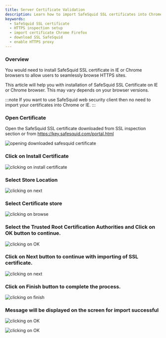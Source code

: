 ```yaml
---
title: Server Certificate Validation
description: Learn how to import SafeSquid SSL certificates into Chrome, Internet Explorer, and Firefox, and download them from the SafeSquid interface to enable seamless HTTPS inspection and secure encrypted web traffic.
keywords:
  - SafeSquid SSL certificate
  - HTTPS inspection setup
  - import certificate Chrome Firefox
  - download SSL SafeSquid
  - enable HTTPS proxy
---
```


### Overview 
You would need to install SafeSquid SSL certificate in IE or Chrome browsers to allow users to seamlessly browse HTTPS sites.

This article will help you with installation of SafeSquid SSL Certificate on IE or Chrome browser. This may vary depends on your browser versions.

:::note
If you want to use SafeSquid web security client then no need to import your certificates into Chrome or IE.
:::
### Open Certificate

Open the SafeSquid SSL certificate downloaded from SSL inspection section or from https://key.safesquid.com/portal.html

![opening downloaded safesquid certificate](/img/How_To/Importing_Your_SSL_Certificate_Into_Internet_Explorer_or_Chrome/image1.webp)

### Click on Install Certificate

![clicking on install certificate](/img/How_To/Importing_Your_SSL_Certificate_Into_Internet_Explorer_or_Chrome/image2.webp)

### Select Store Location 

![clicking on next](/img/How_To/Importing_Your_SSL_Certificate_Into_Internet_Explorer_or_Chrome/image3.webp)

### Select Certificate store

![clicking on browse](/img/How_To/Importing_Your_SSL_Certificate_Into_Internet_Explorer_or_Chrome/image4.webp)

### Select the Trusted Root Certification Authorities and Click on OK button to continue.

![clicking on OK](/img/How_To/Importing_Your_SSL_Certificate_Into_Internet_Explorer_or_Chrome/image5.webp)

### Click on Next button to continue with importing of SSL certificate.

![clicking on next](/img/How_To/Importing_Your_SSL_Certificate_Into_Internet_Explorer_or_Chrome/image6.webp)

### Click on Finish button to complete the process.

![clicking on finish](/img/How_To/Importing_Your_SSL_Certificate_Into_Internet_Explorer_or_Chrome/image7.webp)

### Message will be displayed on the screen for import successful

![clicking on OK](/img/How_To/Importing_Your_SSL_Certificate_Into_Internet_Explorer_or_Chrome/image8.webp)

![clicking on OK ](/img/How_To/Importing_Your_SSL_Certificate_Into_Internet_Explorer_or_Chrome/image9.webp)


